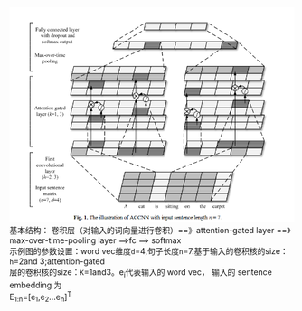 ![image](https://github.com/sarahxiaoqixu/Attention-gated-CNN/blob/master/1555641813(1).png)
基本结构：
卷积层（对输入的词向量进行卷积）==》attention-gated layer ==》max-over-time-pooling layer ==>fc ==> softmax  
示例图的参数设置：word vec维度`d`=4,句子长度`n`=7.基于输入的卷积核的size：`h`=2and 3;attention-gated  
层的卷积核的size：`K`=1and3。e<sub>i</sub>代表输入的 word vec， 输入的 sentence embedding 为  
    E<sub>1:n</sub>=[e<sub>1</sub>,e<sub>2</sub>...e<sub>n</sub>]<sup>T</sup>

